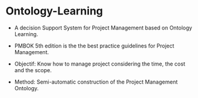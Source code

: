 # Ontology-Learning

- A decision Support System for Project Management based on Ontology Learning.

- PMBOK 5th edition is the the best practice guidelines for Project Management.

- Objectif: Know how to manage project considering the time, the cost and the scope.

- Method: Semi-automatic construction of the Project Management Ontology.
